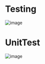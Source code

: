 # Testing

![image](https://user-images.githubusercontent.com/56401799/208966026-dee178ad-c091-46e0-937e-7fc82db91012.png)

# UnitTest

![image](https://user-images.githubusercontent.com/56401799/208966036-e2763664-16d3-4bae-923f-b6eeb88fd740.png)
